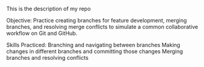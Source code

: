 This is the description of my repo

Objective: Practice creating branches for feature development, merging branches, 
and resolving merge conflicts to simulate a common collaborative workflow on Git and GitHub.

Skills Practiced:
Branching and navigating between branches
Making changes in different branches and committing those changes
Merging branches and resolving conflicts